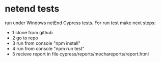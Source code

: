 # netend tests
 run under Windows
 netEnd Cypress tests. For run test make next steps:
* 1 clone from github
* 2 go to repo
* 3 run from console "npm install"
* 4 run from console "npm run test"
* 5 recieve report in file cypress/reports/mochareports/report.html